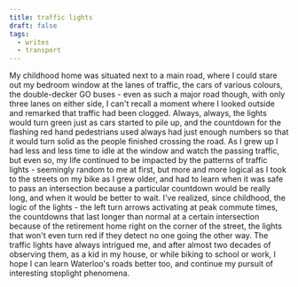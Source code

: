 ```yaml
---
title: traffic lights
draft: false
tags:
  - writes
  - transport
---
```

My childhood home was situated next to a main road, where I could stare out my bedroom window at the lanes of traffic, the cars of various colours, the double-decker GO buses - even as such a major road though, with only three lanes on either side, I can't recall a moment where I looked outside and remarked that traffic had been clogged. Always, always, the lights would turn green just as cars started to pile up, and the countdown for the flashing red hand pedestrians used always had just enough numbers so that it would turn solid as the people finished crossing the road. As I grew up I had less and less time to idle at the window and watch the passing traffic, but even so, my life continued to be impacted by the patterns of traffic lights - seemingly random to me at first, but more and more logical as I took to the streets on my bike as I grew older, and had to learn when it was safe to pass an intersection because a particular countdown would be really long, and when it would be better to wait. I've realized, since childhood, the logic of the lights - the left turn arrows activating at peak commute times, the countdowns that last longer than normal at a certain intersection because of the retirement home right on the corner of the street, the lights that won't even turn red if they detect no one going the other way. The traffic lights have always intrigued me, and after almost two decades of observing them, as a kid in my house, or while biking to school or work, I hope I can learn Waterloo's roads better too, and continue my pursuit of interesting stoplight phenomena. 